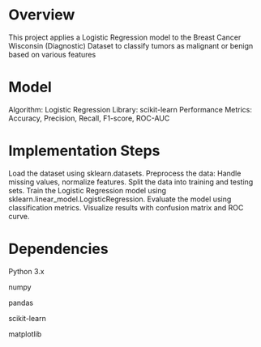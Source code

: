 # Overview
This project applies a Logistic Regression model to the Breast Cancer Wisconsin (Diagnostic) Dataset to classify tumors as malignant or benign based on various features

# Model
Algorithm: Logistic Regression
Library: scikit-learn
Performance Metrics: Accuracy, Precision, Recall, F1-score, ROC-AUC


# Implementation Steps

Load the dataset using sklearn.datasets.
Preprocess the data: Handle missing values, normalize features.
Split the data into training and testing sets.
Train the Logistic Regression model using sklearn.linear_model.LogisticRegression.
Evaluate the model using classification metrics.
Visualize results with confusion matrix and ROC curve.

# Dependencies

Python 3.x

numpy

pandas

scikit-learn

matplotlib
